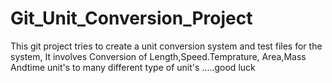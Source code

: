 # Git_Unit_Conversion_Project
This git project tries to create a unit conversion system and test files for the system,
It involves Conversion of Length,Speed.Temprature, Area,Mass Andtime unit's to many 
different  type of unit's .....good  luck
